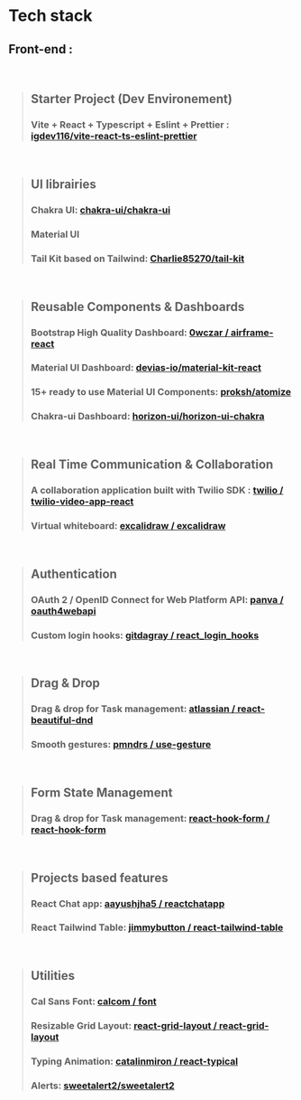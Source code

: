 # Tech stack

## Front-end :
<br/>

> ## Starter Project (Dev Environement)
> ### Vite + React + Typescript + Eslint + Prettier : [igdev116/vite-react-ts-eslint-prettier](https://github.com/igdev116/vite-react-ts-eslint-prettier)
<br />

> ## UI librairies
> ### Chakra UI: [chakra-ui/chakra-ui](https://github.com/chakra-ui/chakra-ui)
> ### Material UI
> ### Tail Kit based on Tailwind: [Charlie85270/tail-kit](https://github.com/Charlie85270/tail-kit)
<br />

> ## Reusable Components & Dashboards
> ### Bootstrap High Quality Dashboard: [0wczar / airframe-react](https://github.com/0wczar/airframe-react)
> ### Material UI Dashboard: [devias-io/material-kit-react](https://github.com/devias-io/material-kit-react)
> ### 15+ ready to use Material UI Components: [proksh/atomize](https://github.com/proksh/atomize)
> ### Chakra-ui Dashboard: [horizon-ui/horizon-ui-chakra](https://github.com/horizon-ui/horizon-ui-chakra)
<br/>

> ## Real Time Communication & Collaboration
> ### A collaboration application built with Twilio SDK : [twilio / twilio-video-app-react](https://github.com/twilio/twilio-video-app-react)
> ### Virtual whiteboard: [excalidraw / excalidraw](https://github.com/excalidraw/excalidraw)
<br />

> ## Authentication
> ### OAuth 2 / OpenID Connect for Web Platform API: [panva / oauth4webapi](https://github.com/panva/oauth4webapi)
> ### Custom login hooks: [gitdagray / react_login_hooks](https://github.com/gitdagray/react_login_hooks)
<br />

> ## Drag & Drop
> ### Drag & drop for Task management: [atlassian / react-beautiful-dnd](https://github.com/atlassian/react-beautiful-dnd)
> ### Smooth gestures: [pmndrs / use-gesture](https://github.com/pmndrs/use-gesture)
<br />

> ## Form State Management
> ### Drag & drop for Task management: [react-hook-form / react-hook-form](https://github.com/react-hook-form/react-hook-form)
<br />


> ## Projects based features
> ### React Chat app: [aayushjha5 / reactchatapp](https://github.com/aayushjha5/reactchatapp)
> ### React Tailwind Table: [jimmybutton / react-tailwind-table](https://github.com/jimmybutton/react-tailwind-table)
<br />

> ## Utilities
> ### Cal Sans Font: [calcom / font](https://github.com/calcom/font)
> ### Resizable Grid Layout: [react-grid-layout / react-grid-layout](https://github.com/react-grid-layout/react-grid-layout)
> ### Typing Animation: [catalinmiron / react-typical](https://github.com/catalinmiron/react-typical)
> ### Alerts: [sweetalert2/sweetalert2](https://github.com/sweetalert2/sweetalert2)
<br />
